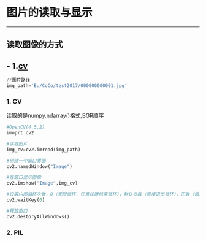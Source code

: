 # 图片的读取与显示
---

## 读取图像的方式

## - 1.[cv](#cv)

```python
//图片路径
img_path='E:/CoCo/test2017/000000000001.jpg'
```

### 1.  <a name="cv">CV</a>

读取的是numpy.ndarray()格式,BGR顺序

```python
#OpenCV(4.5.2)
imoprt cv2

#读取图片
img_cv=cv2.imread(img_path)

#创建一个窗口界面
cv2.namedWindow("Image")

#在窗口显示图像
cv2.imshow("Image",img_cv)

#设置内部循环次数，0（无限循环，任意按键结束循环），默认负数（直接退出循环），正数（循环次数，循环结束前，任意按键结束循环）
cv2.waitKey(0)

#释放窗口
cv2.destoryAllWindows()
```

### 2. PIL



